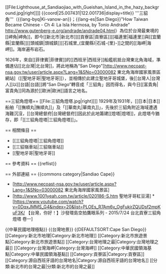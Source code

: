 [[File:Lighthouse_at_Sandiaojiao_with_Gueishan_Island_in_the_hazy_background.jpg|right]]]]
{{coord|25.007431|122.001736|display=title}}
'''三貂角'''（{{lang-byq|Ki-vanow-an}}；{{lang-es|San Diego}}<ref>"How Taiwan Became Chinese - Ch 4: La Isla Hermosa, by Tonio Andrade" http://www.gutenberg-e.org/andrade/andrade04.html</ref>）為位於台灣最東境的[[岬角|岬角]]，即今[[新北市|新北市]][[貢寮區|貢寮區]][[福連里|福連里]]與[[宜蘭縣|宜蘭縣]][[頭城鎮|頭城鎮]][[石城里_(宜蘭縣)|石城-{里}-]]之間的[[海岬|海岬]]。海岸遍布岩石。

1626年，來自[[菲律賓|菲律賓]]的[[西班牙|西班牙]]船艦航抵台灣東北角海域，準備進佔[[北台灣|北台灣]]，將此地稱為“San Diego”<ref>[http://www.necoast-nsa.gov.tw/user/article.aspx?Lang=1&SNo=03000082 東北角海岸國家風景區網站]</ref>（[[聖地牙哥|聖地牙哥]]），並相傳於此建立聖地牙哥城堡，後[[台灣人|台灣人]]以[[台語|台語]]將“San Diego”轉音成「三貂角」因而得名，與今日[[富貴角|富貴角]]同為源於[[歐洲|歐洲]]語言之地名。

==三貂角燈塔==
[[File:三貂角燈塔.jpg|right]]]]
1929年及1931年，[[日本|日本]]船舶「[[撫順丸|撫順丸]]」及「[[華南丸|華南丸]]」，先後於三貂角附近海域遭遇海難沉沒，[[台灣總督府|台灣總督府]]因此於此地籌建[[燈塔|燈塔]]，此燈塔今猶存，即「[[三貂角燈塔|三貂角燈塔]]」。

== 相關條目 ==
* [[三貂角燈塔|三貂角燈塔]]
* [[三貂嶺車站|三貂嶺車站]]
* [[聖地牙哥|聖地牙哥]]

== 參考資料 ==
{{reflist}}

== 外部連結 ==
{{commons category|Sandiao Cape}}
* [http://www.necoast-nsa.gov.tw/user/article.aspx?Lang=1&SNo=03000082 東北角海岸國家風景區]
* [http://www.1001yeah.com.tw/article/020186-S.htm 聖地牙哥紅豆湯]
*[https://www.youtube.com/watch?v=0DqxJMMS_G4&index=20&list=PLOEs_R7Am6v_OgFukirZQUDsf2mpKuF3K/ 【台灣，你好！】沙發環島空拍鷹眼系列 - 2015/7/24 台北貢寮三貂角燈塔 卷一]

{{中華民國地理極點}}
{{台灣地景}}
{{DEFAULTSORT:Cape San Diego}}
[[Category:新北市地理|Category:新北市地理]]
[[Category:新北市旅遊景點|Category:新北市旅遊景點]]
[[Category:台灣地理之最|Category:台灣地理之最]]
[[Category:台灣海岬|Category:台灣海岬]]
[[Category:中華民國領海基點|Category:中華民國領海基點]]
[[Category:貢寮區|Category:貢寮區]]
[[Category:源自西班牙語的台灣地名|Category:源自西班牙語的台灣地名]]
[[分類:新北市的台灣之最|分類:新北市的台灣之最]]
